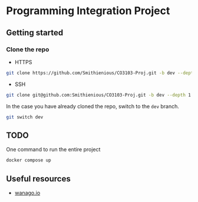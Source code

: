 # Programming Integration Project

## Getting started

### Clone the repo

- HTTPS

```bash
git clone https://github.com/Smithienious/CO3103-Proj.git -b dev --depth 1
```

- SSH

```bash
git clone git@github.com:Smithienious/CO3103-Proj.git -b dev --depth 1
```

In the case you have already cloned the repo, switch to the `dev` branch.

```bash
git switch dev
```

## TODO

One command to run the entire project

```bash
docker compose up
```

## Useful resources

- [wanago.io](https://wanago.io/2020/05/18/api-nestjs-postgresql-typeorm/)

